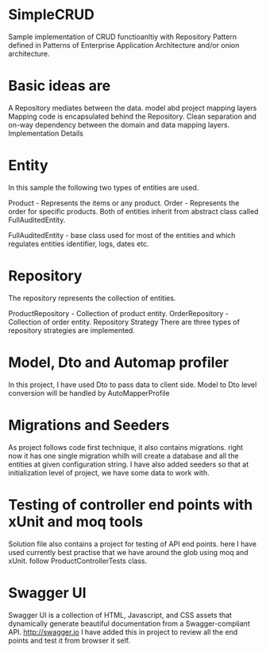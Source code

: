 # SimpleCRUD

Sample implementation of CRUD functioanltiy with Repository Pattern defined in Patterns of Enterprise Application Architecture and/or onion architecture.

# Basic ideas are

A Repository mediates between the data. model abd project mapping layers
Mapping code is encapsulated behind the Repository.
Clean separation and on-way dependency between the domain and data mapping layers.
Implementation Details

# Entity
In this sample the following two types of entities are used.

Product - Represents the items or any product.
Order - Represents the order for specific products.
Both of entities inherit from abstract class called FullAuditedEntity.

FullAuditedEntity - base class used for most of the entities and which regulates entities identifier, logs, dates etc.

# Repository
The repository represents the collection of entities.

ProductRepository - Collection of product entity.
OrderRepository - Collection of order entity.
Repository Strategy
There are three types of repository strategies are implemented.

# Model, Dto and Automap profiler

In this project, I have used Dto to pass data to client side. Model to Dto level conversion will be handled by AutoMapperProfile

# Migrations and Seeders 

As project follows code first technique, it also contains migrations. right now it has one single migration whilh will create a database and all the entities at given configuration string.
I have also added seeders so that at initialization level of project, we have some data to work with.

# Testing of controller end points with xUnit and moq tools

Solution file also contains a project for testing of API end points. here I have used currently best practise that we have around the glob using moq and xUnit.
follow ProductControllerTests class.

# Swagger UI

Swagger UI is a collection of HTML, Javascript, and CSS assets that dynamically generate beautiful documentation from a Swagger-compliant API. http://swagger.io
I have added  this in project to review all the end points and test it from browser it self.
